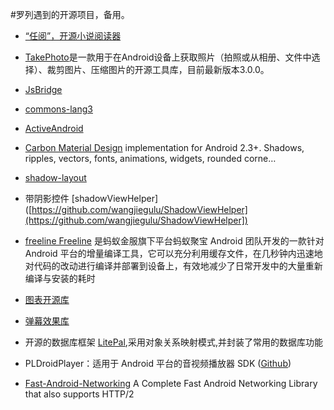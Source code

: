 
#罗列遇到的开源项目，备用。

- [“任阅”，开源小说阅读器](https://github.com/JustWayward/BookReader)

- [TakePhoto](https://github.com/crazycodeboy/TakePhoto)是一款用于在Android设备上获取照片（拍照或从相册、文件中选择）、裁剪图片、压缩图片的开源工具库，目前最新版本3.0.0。

- [JsBridge](https://github.com/lzyzsd/JsBridge)

- [commons-lang3](https://github.com/apache/commons-lang)

- [ActiveAndroid](https://github.com/pardom/ActiveAndroid)

- [Carbon
Material Design](https://github.com/ZieIony/Carbon) implementation for Android 2.3+. Shadows, ripples, vectors, fonts, animations, widgets, rounded corne… 

- [shadow-layout](https://github.com/dmytrodanylyk/shadow-layout/wiki/User-Guide)

- 带阴影控件 [shadowViewHelper]([https://github.com/wangjiegulu/ShadowViewHelper](https://github.com/wangjiegulu/ShadowViewHelper])

- [freeline
Freeline](https://github.com/alibaba/freeline) 是蚂蚁金服旗下平台蚂蚁聚宝 Android 团队开发的一款针对 Android 平台的增量编译工具，它可以充分利用缓存文件，在几秒钟内迅速地对代码的改动进行编译并部署到设备上，有效地减少了日常开发中的大量重新编译与安装的耗时


- [图表开源库](https://github.com/PhilJay/MPAndroidChart)

- [弹幕效果库](https://github.com/Bilibili/DanmakuFlameMaster)

- 开源的数据库框架 [LitePal](https://github.com/LitePalFramework/LitePal),采用对象关系映射模式,并封装了常用的数据库功能 

- PLDroidPlayer：适用于 Android 平台的音视频播放器 SDK  ([Github](https://github.com/pili-engineering/PLDroidPlayer/wiki))

- [Fast-Android-Networking](https://github.com/amitshekhariitbhu/Fast-Android-Networking%20%E5%AE%98%E6%96%B9%E5%9C%B0%E5%9D%80)
   A Complete Fast Android Networking Library that also supports HTTP/2 

